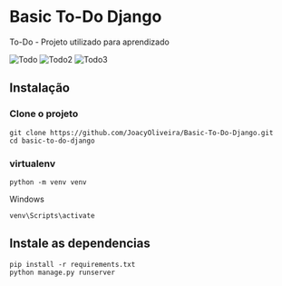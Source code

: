 # Basic To-Do Django
To-Do - Projeto utilizado para aprendizado

![Todo](/uploads/85ad8bef269e069deae4710351bf6f88/Todo.png)
![Todo2](/uploads/81b8d68e850de8f7cc5c83c9bbf7389c/Todo2.png)
![Todo3](/uploads/c6bf1b5f01c64dc586cec8a03f0af1f1/Todo3.png)

## Instalação

### Clone o projeto
```
git clone https://github.com/JoacyOliveira/Basic-To-Do-Django.git
cd basic-to-do-django
```

### virtualenv
```
python -m venv venv
```
Windows
```
venv\Scripts\activate
```



## Instale as dependencias
```
pip install -r requirements.txt
python manage.py runserver
```
